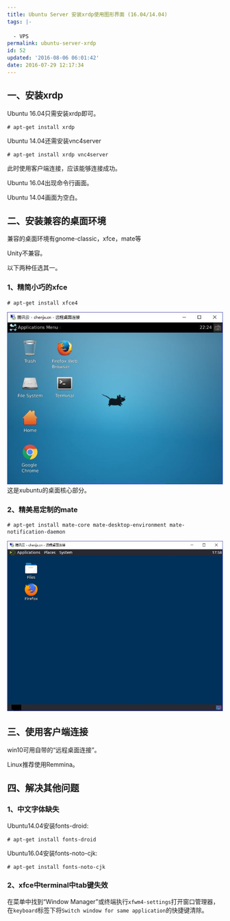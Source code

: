 ```yaml
---
title: Ubuntu Server 安装xrdp使用图形界面 (16.04/14.04)
tags: |-

  - VPS
permalink: ubuntu-server-xrdp
id: 52
updated: '2016-08-06 06:01:42'
date: 2016-07-29 12:17:34
---
```


## 一、安装xrdp
Ubuntu 16.04只需安装xrdp即可。
```
# apt-get install xrdp
```
Ubuntu 14.04还需安装vnc4server
```
# apt-get install xrdp vnc4server
```
此时使用客户端连接，应该能够连接成功。

Ubuntu 16.04出现命令行画面。

Ubuntu 14.04画面为空白。

## 二、安装兼容的桌面环境
兼容的桌面环境有gnome-classic，xfce，mate等

Unity不兼容。

以下两种任选其一。
### 1、精简小巧的xfce
```
# apt-get install xfce4
```
![](/content/images/2016/07/---2.JPG)
这是xubuntu的桌面核心部分。

### 2、精美易定制的mate
```
# apt-get install mate-core mate-desktop-environment mate-notification-daemon
```
![](/content/images/2016/08/--.JPG)

## 三、使用客户端连接
win10可用自带的“远程桌面连接”。

Linux推荐使用Remmina。

## 四、解决其他问题
### 1、中文字体缺失
Ubuntu14.04安装fonts-droid:
```
# apt-get install fonts-droid
```
Ubuntu16.04安装fonts-noto-cjk:
```
# apt-get install fonts-noto-cjk
```

### 2、xfce中terminal中tab键失效
在菜单中找到“Window Manager”或终端执行`xfwm4-settings`打开窗口管理器，在`keyboard`标签下将`Switch window for same application`的快捷键清除。

